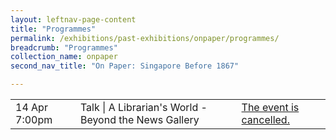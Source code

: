```yaml
---
layout: leftnav-page-content
title: "Programmes"
permalink: /exhibitions/past-exhibitions/onpaper/programmes/
breadcrumb: "Programmes"
collection_name: onpaper
second_nav_title: "On Paper: Singapore Before 1867"

---
```


<table class="table table-v">
    <tr>
        <td>14 Apr 
            7:00pm</td>
        <td>Talk | A Librarian's World - Beyond the News Gallery</td>
        <td><a href="/programmes/20200414-talk/">The event is cancelled.</a></td>
    </tr>
</table>
